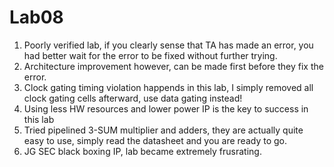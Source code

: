 # Lab08
1. Poorly verified lab, if you clearly sense that TA has made an error, you had better wait for the error to be fixed without further trying.
2. Architecture improvement however, can be made first before they fix the error.
3. Clock gating timing violation happends in this lab, I simply removed all clock gating cells afterward, use data gating instead!
4. Using less HW resources and lower power IP is the key to success in this lab
5. Tried pipelined 3-SUM multiplier and adders, they are actually quite easy to use, simply read the datasheet and you are ready to go.
6. JG SEC black boxing IP, lab became extremely frusrating.